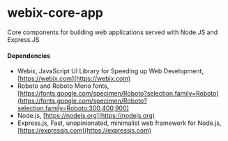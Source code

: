 # webix-core-app

Core components for building web applications served with Node.JS and Express.JS

#### Dependencies 
- Webix, JavaScript UI Library for Speeding up Web Development, [https://webix.com](https://webix.com)
- Roboto and Roboto Mono fonts, [https://fonts.google.com/specimen/Roboto?selection.family=Roboto](https://fonts.google.com/specimen/Roboto?selection.family=Roboto:300,400,900) 
- Node.js, [https://nodejs.org](https://nodejs.org)
- Express.js, Fast, unopinionated, minimalist web framework for Node.js, [https://expressjs.com](https://expressjs.com)
